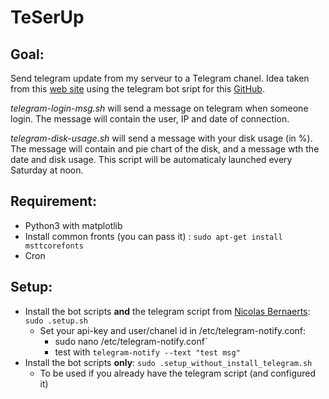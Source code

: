 # TeSerUp

## Goal:
Send telegram update from my serveur to a Telegram chanel.
Idea taken from this [web site](https://dev.to/bogkonstantin/send-message-to-telegram-on-any-ssh-login-24c8) using the telegram bot sript for this [GitHub](https://github.com/NicolasBernaerts/debian-scripts/tree/master/telegram).


*telegram-login-msg.sh* will send a message on telegram when someone login. The message will contain the user, IP and date of connection.

*telegram-disk-usage.sh* will send a message with your disk usage (in %). The message will contain and pie chart of the disk, and a message wth the date and disk usage. This script will be automaticaly launched every Saturday at noon.

## Requirement:
- Python3 with matplotlib
- Install common fronts (you can pass it) : `sudo apt-get install msttcorefonts`
- Cron 


## Setup:
- Install the bot scripts **and** the telegram script from [Nicolas Bernaerts](https://github.com/NicolasBernaerts/debian-scripts/tree/master/telegram): `sudo .setup.sh`	
	- Set your api-key and user/chanel id  in /etc/telegram-notify.conf:
		- sudo nano /etc/telegram-notify.conf`
		- test with `telegram-notify --text "test msg"`
- Install the bot scripts **only**: `sudo .setup_without_install_telegram.sh`
	- To be used if you already have the telegram script (and configured it) 

	 




